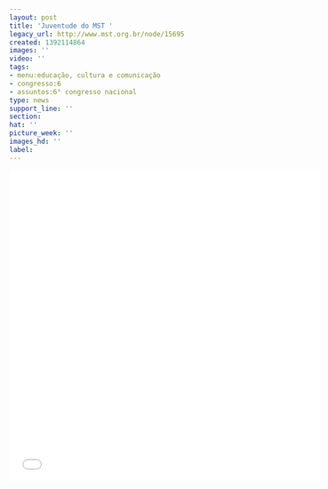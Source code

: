 ```yaml
---
layout: post
title: 'Juventude do MST '
legacy_url: http://www.mst.org.br/node/15695
created: 1392114864
images: ''
video: ''
tags:
- menu:educação, cultura e comunicação
- congresso:6
- assuntos:6° congresso nacional
type: news
support_line: ''
section: 
hat: ''
picture_week: ''
images_hd: ''
label: 
---
```

<p style="text-align: center;"><iframe src="//www.youtube.com/embed/ne1iQtPBFuQ" allowfullscreen="" height="560" width="560" frameborder="0"></iframe></p>
